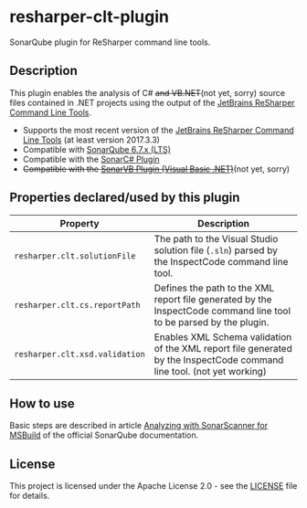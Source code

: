 # resharper-clt-plugin
SonarQube plugin for ReSharper command line tools.

## Description
This plugin enables the analysis of C# ~~and VB.NET~~(not yet, sorry) source files contained in .NET projects using the output of the
[JetBrains ReSharper Command Line Tools](https://www.jetbrains.com/resharper/features/command-line.html).
* Supports the most recent version of the [JetBrains ReSharper Command Line Tools](https://www.jetbrains.com/resharper/download/index.html#section=resharper-clt) (at least version 2017.3.3)
* Compatible with [SonarQube 6.7.x (LTS)](https://www.sonarqube.org/downloads/)
* Compatible with the [SonarC# Plugin](https://docs.sonarqube.org/pages/viewpage.action?pageId=1441900)
* ~~Compatible with the [SonarVB Plugin (Visual Basic .NET)](https://docs.sonarqube.org/display/PLUG/SonarVB)~~(not yet, sorry)

## Properties declared/used by this plugin
| Property | Description |
| -------- | ----------- |
| `resharper.clt.solutionFile` | The path to the Visual Studio solution file (`.sln`) parsed by the InspectCode command line tool. |
| `resharper.clt.cs.reportPath` | Defines the path to the XML report file generated by the InspectCode command line tool to be parsed by the plugin. |
| `resharper.clt.xsd.validation` | Enables XML Schema validation of the XML report file generated by the InspectCode command line tool. (not yet working) |

## How to use
Basic steps are described in article [Analyzing with SonarScanner for MSBuild](https://docs.sonarqube.org/display/SCAN/Analyzing+with+SonarQube+Scanner+for+MSBuild) of the official SonarQube documentation.

## License
This project is licensed under the Apache License 2.0 - see the [LICENSE](./LICENSE) file for details.
